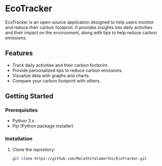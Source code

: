 # EcoTracker

EcoTracker is an open-source application designed to help users monitor and reduce their carbon footprint. It provides insights into daily activities and their impact on the environment, along with tips to help reduce carbon emissions.

## Features
- Track daily activities and their carbon footprint.
- Provide personalized tips to reduce carbon emissions.
- Visualize data with graphs and charts.
- Compare your carbon footprint with others.

## Getting Started
### Prerequisites
- Python 3.x
- Pip (Python package installer)

### Installation
1. Clone the repository:
   ```bash
   git clone https://github.com/MalathiYalamarthi/EcoTracker.git
   
